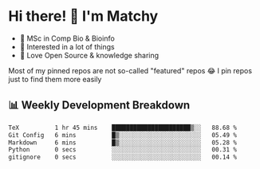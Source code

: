 # Hi there! 👋 I'm Matchy

- 🧬 MSc in Comp Bio & Bioinfo
- 🎈 Interested in a lot of things
- 💜 Love Open Source & knowledge sharing

Most of my pinned repos are not so-called "featured" repos 😂 I pin repos just to find them more easily

## 📊 Weekly Development Breakdown

<!--START_SECTION:waka-->

```txt
TeX          1 hr 45 mins    ██████████████████████▒░░   88.68 %
Git Config   6 mins          █▒░░░░░░░░░░░░░░░░░░░░░░░   05.49 %
Markdown     6 mins          █▒░░░░░░░░░░░░░░░░░░░░░░░   05.28 %
Python       0 secs          ░░░░░░░░░░░░░░░░░░░░░░░░░   00.31 %
gitignore    0 secs          ░░░░░░░░░░░░░░░░░░░░░░░░░   00.14 %
```

<!--END_SECTION:waka-->
